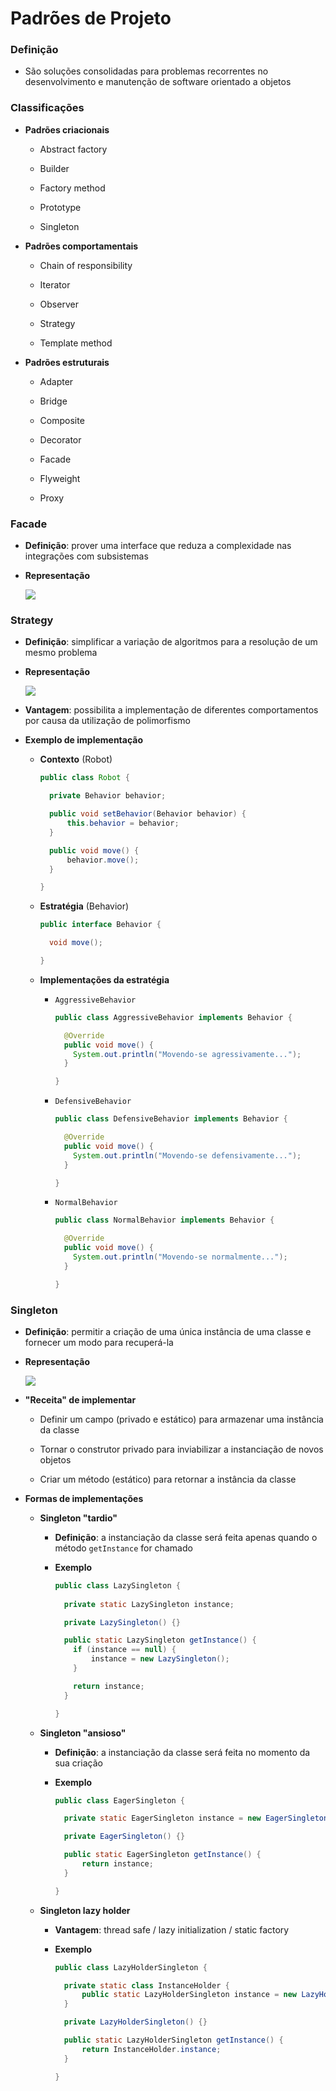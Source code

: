 # Padrões de Projeto

### Definição

* São soluções consolidadas para problemas recorrentes no desenvolvimento e manutenção de software orientado a objetos

### Classificações

* **Padrões criacionais**

  * Abstract factory

  * Builder

  * Factory method

  * Prototype

  * Singleton

* **Padrões comportamentais**

  * Chain of responsibility

  * Iterator

  * Observer

  * Strategy

  * Template method

* **Padrões estruturais**

  * Adapter

  * Bridge

  * Composite

  * Decorator

  * Facade

  * Flyweight

  * Proxy

### Facade

* **Definição**: prover uma interface que reduza a complexidade nas integrações com subsistemas

* **Representação**

  ![](./assets/representacao-facade.png)

### Strategy

* **Definição**: simplificar a variação de algoritmos para a resolução de um mesmo problema

* **Representação**

  ![](./assets/padrao-strategy.png)

* **Vantagem**: possibilita a implementação de diferentes comportamentos por causa da utilização de polimorfismo

* **Exemplo de implementação**

  * **Contexto** (Robot)

    ```java
    public class Robot {

      private Behavior behavior;

      public void setBehavior(Behavior behavior) {
          this.behavior = behavior;
      }

      public void move() {
          behavior.move();
      }

    }
    ```

  * **Estratégia** (Behavior)

    ```java
    public interface Behavior {

      void move();

    }
    ```

  * **Implementações da estratégia**

    * `AggressiveBehavior`

      ```java
      public class AggressiveBehavior implements Behavior {

        @Override
        public void move() {
          System.out.println("Movendo-se agressivamente...");
        }

      }
      ```

    * `DefensiveBehavior`

      ```java
      public class DefensiveBehavior implements Behavior {

        @Override
        public void move() {
          System.out.println("Movendo-se defensivamente...");
        }

      }
      ```

    * `NormalBehavior`

      ```java
      public class NormalBehavior implements Behavior {

        @Override
        public void move() {
          System.out.println("Movendo-se normalmente...");
        }

      }
      ```

### Singleton

* **Definição**: permitir a criação de uma única instância de uma classe e fornecer um modo para recuperá-la

* **Representação**

  ![](./assets/padrao-singleton.png)

* **"Receita" de implementar**

  * Definir um campo (privado e estático) para armazenar uma instância da classe

  * Tornar o construtor privado para inviabilizar a instanciação de novos objetos

  * Criar um método (estático) para retornar a instância da classe

* **Formas de implementações**

  * **Singleton "tardio"**

    * **Definição**: a instanciação da classe será feita apenas quando o método `getInstance` for chamado

    * **Exemplo**

      ```java
      public class LazySingleton {
          
        private static LazySingleton instance;

        private LazySingleton() {}

        public static LazySingleton getInstance() {
          if (instance == null) {
              instance = new LazySingleton();
          }

          return instance;
        }

      }
      ```

  * **Singleton "ansioso"**

    * **Definição**: a instanciação da classe será feita no momento da sua criação

    * **Exemplo**

      ```java
      public class EagerSingleton {

        private static EagerSingleton instance = new EagerSingleton();

        private EagerSingleton() {}

        public static EagerSingleton getInstance() {
            return instance;
        }

      }
      ```

  * **Singleton lazy holder**

    * **Vantagem**: thread safe / lazy initialization / static factory

    * **Exemplo**

      ```java
      public class LazyHolderSingleton {

        private static class InstanceHolder {
            public static LazyHolderSingleton instance = new LazyHolderSingleton();
        }

        private LazyHolderSingleton() {}

        public static LazyHolderSingleton getInstance() {
            return InstanceHolder.instance;
        }

      }
      ```